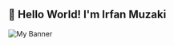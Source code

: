 ## 👋 Hello World! I'm Irfan Muzaki

![My Banner](https://raw.githubusercontent.com/Irfan0163m/NAMA-REPO/main/assets/nama-gambar.jpg)

